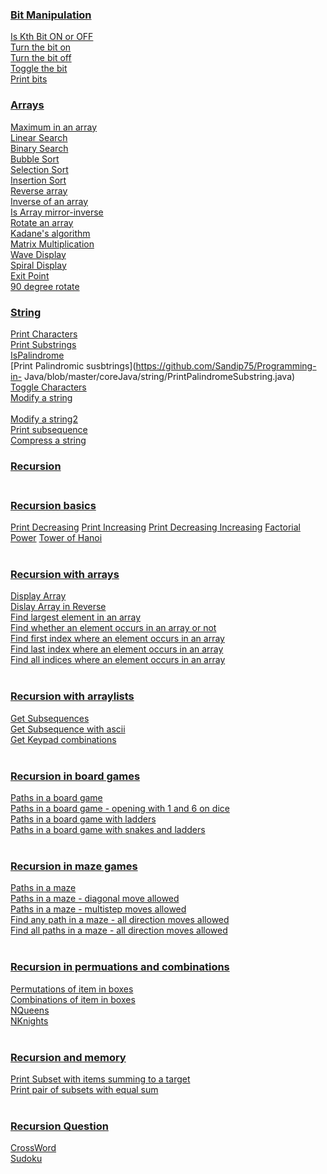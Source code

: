 ### [Bit Manipulation]()
   [Is Kth Bit ON or OFF](https://github.com/Sandip75/Programming-in-Java/blob/master/coreJava/bitManipulation/IsKthBitONorOFF.java)<br/>
   [Turn the bit on](https://github.com/Sandip75/Programming-in-Java/blob/master/coreJava/bitManipulation/TurnTheBitON.java)<br />
   [Turn the bit off](https://github.com/Sandip75/Programming-in-Java/blob/master/coreJava/bitManipulation/TurnTheBitOFF.java)<br />
   [Toggle the bit](https://github.com/Sandip75/Programming-in-Java/blob/master/coreJava/bitManipulation/ToggleTheBit.java)<br />
   [Print bits](https://github.com/Sandip75/Programming-in-Java/blob/master/coreJava/bitManipulation/PrintBits.java)<br />

### [Arrays](https://github.com/Sandip75/Programming-in-Java/tree/master/coreJava/arrays)
   [Maximum in an array](https://github.com/Sandip75/Programming-in-Java/blob/master/coreJava/arrays/MaximumInArray.java)<br />
   [Linear Search](https://github.com/Sandip75/Programming-in-Java/blob/master/coreJava/arrays/LinearSearch.java)<br />
   [Binary Search](https://github.com/Sandip75/Programming-in-Java/blob/master/coreJava/arrays/BinarySearch.java)<br />
   [Bubble Sort](https://github.com/Sandip75/Programming-in-Java/blob/master/coreJava/arrays/BubbleSort.java)<br />
   [Selection Sort](https://github.com/Sandip75/Programming-in-Java/blob/master/coreJava/arrays/SelectionSort.java)<br />
   [Insertion Sort](https://github.com/Sandip75/Programming-in-Java/blob/master/coreJava/arrays/InsertionSort.java)<br />
   [Reverse array](https://github.com/Sandip75/Programming-in-Java/blob/master/coreJava/arrays/ReverseArray.java)<br />
   [Inverse of an array](https://github.com/Sandip75/Programming-in-Java/blob/master/coreJava/arrays/InverseArray.java)<br />
   [Is Array mirror-inverse](https://github.com/Sandip75/Programming-in-Java/blob/master/coreJava/arrays/IsArrayMirrorInverse.java)<br />
   [Rotate an array](https://github.com/Sandip75/Programming-in-Java/blob/master/coreJava/arrays/RotateAnArray.java)<br />
   [Kadane's algorithm](https://github.com/Sandip75/Programming-in-Java/blob/master/coreJava/arrays/KadanesAlgorithm.java)<br />
   [Matrix Multiplication](https://github.com/Sandip75/Programming-in-Java/blob/master/coreJava/arrays/MatrixMultiplication.java)<br />
   [Wave Display](https://github.com/Sandip75/Programming-in-Java/blob/master/coreJava/arrays/WaveDisplay.java)<br />
   [Spiral Display](https://github.com/Sandip75/Programming-in-Java/blob/master/coreJava/arrays/SprialDisplay.java)<br />
   [Exit Point]()<br />
   [90 degree rotate]()<br />

### [String](https://github.com/Sandip75/Programming-in-Java/tree/master/coreJava/string)<br />
   [Print Characters](https://github.com/Sandip75/Programming-in-Java/blob/master/coreJava/string/PrintCharacter.java)<br />
   [Print Substrings](https://github.com/Sandip75/Programming-in-Java/blob/master/coreJava/string/PrintSubstring.java)<br />
   [IsPalindrome](https://github.com/Sandip75/Programming-in-Java/blob/master/coreJava/string/IsPalindrome.java)<br />
   [Print Palindromic susbtrings](https://github.com/Sandip75/Programming-in-                                          Java/blob/master/coreJava/string/PrintPalindromeSubstring.java)<br />
   [Toggle Characters](https://github.com/Sandip75/Programming-in-Java/blob/master/coreJava/string/ToggleCharacters.java)<br />
   [Modify a string](https://github.com/Sandip75/Programming-in-Java/blob/master/coreJava/string/ModifyString.java)<br /><br />
   [Modify a string2](https://github.com/Sandip75/Programming-in-Java/blob/master/coreJava/string/ModifyEvenPandOddM.java)<br />
   [Print subsequence]()<br />
   [Compress a string]()<br />
   
### [Recursion]()<br/><br/>

### [Recursion basics]()<br/>
   [Print Decreasing]()
   [Print Increasing]()
   [Print Decreasing Increasing]()
   [Factorial]()
   [Power]()
   [Tower of Hanoi]()<br/><br/>
   
### [Recursion with arrays]()<br/>
   [Display Array]()<br/>
   [Dislay Array in Reverse]()<br/>
   [Find largest element in an array]()<br/>
   [Find whether an element occurs in an array or not]()<br/>
   [Find first index where an element occurs in an array]()<br/>
   [Find last index where an element occurs in an array]()<br/>
   [Find all indices where an element occurs in an array]()<br/><br/>
   
### [Recursion with arraylists]()<br/>
   [Get Subsequences]()<br/>
   [Get Subsequence with ascii]()<br/>
   [Get Keypad combinations]()<br/><br/>
  
### [Recursion in board games]()<br/>
   [Paths in a board game]()<br/>
   [Paths in a board game - opening with 1 and 6 on dice]()<br/>
   [Paths in a board game with ladders]()<br/>
   [Paths in a board game with snakes and ladders]()<br/><br/>

### [Recursion in maze games]()<br/>
   [Paths in a maze]()<br/>
   [Paths in a maze - diagonal move allowed]()<br/>
   [Paths in a maze - multistep moves allowed]()<br/>
   [Find any path in a maze - all direction moves allowed]()<br/>
   [Find all paths in a maze - all direction moves allowed]()<br/><br/>
   
### [Recursion in permuations and combinations]()<br/>
   [Permutations of item in boxes]()<br/>
   [Combinations of item in boxes]()<br/>
   [NQueens]()<br/>
   [NKnights]()<br/><br/>

### [Recursion and memory]()<br/>
   [Print Subset with items summing to a target ]()<br/>
   [Print pair of subsets with equal sum]()<br/><br/>
   
### [Recursion Question]()<br/>
   [CrossWord]()<br/>
   [Sudoku]()<br/>
   
